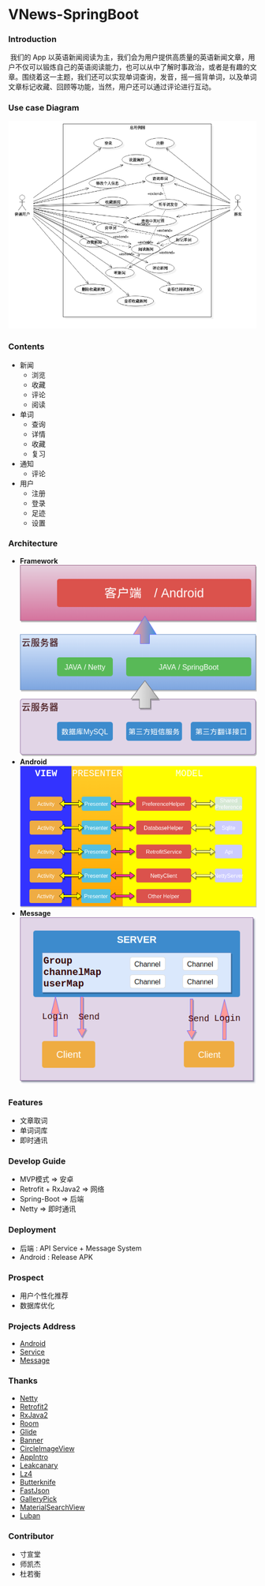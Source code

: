 # VNews-SpringBoot

### Introduction
​	我们的 App 以英语新闻阅读为主，我们会为用户提供高质量的英语新闻文章，用户不仅可以锻炼自己的英语阅读能力，也可以从中了解时事政治，或者是有趣的文章。围绕着这一主题，我们还可以实现单词查询，发音，摇一摇背单词，以及单词文章标记收藏、回顾等功能，当然，用户还可以通过评论进行互动。

### Use case Diagram

![](images/1.png)

### Contents

- 新闻
  - 浏览 
  - 收藏
  - 评论
  - 阅读
- 单词
  - 查询
  - 详情
  - 收藏
  - 复习
- 通知
  - 评论
- 用户
  - 注册 
  - 登录
  - 足迹
  - 设置

### Architecture
- **Framework**  
  ![](images/4.png)
- **Android**  
  ![](images/3.png)
- **Message**  
  ![](images/2.png)
### Features
- 文章取词
- 单词词库
- 即时通讯
### Develop Guide

- MVP模式 => 安卓
- Retrofit + RxJava2 => 网络
- Spring-Boot => 后端
- Netty => 即时通讯

### Deployment

- 后端 : API Service + Message System
- Android : Release APK

### Prospect

- 用户个性化推荐
- 数据库优化

### Projects Address

- [Android](https://github.com/wzes/VNews-Android)
- [Service](https://github.com/wzes/VMovie-SpringBoot)
- [Message](https://github.com/wzes/VNew-Netty)

### Thanks

- [Netty](https://github.com/netty/netty)
- [Retrofit2](https://github.com/square/retrofit)
- [RxJava2](https://github.com/ReactiveX/RxJava)
- [Room](https://developer.android.google.cn/training/data-storage/room/index.html)
- [Glide](https://github.com/bumptech/glide)
- [Banner](https://github.com/youth5201314/banner)
- [CircleImageView](https://github.com/hdodenhof/CircleImageView)
- [AppIntro](https://github.com/apl-devs/AppIntro)
- [Leakcanary](https://github.com/square/leakcanary)
- [Lz4](https://github.com/lz4/lz4-java)
- [Butterknife](https://github.com/JakeWharton/butterknife)
- [FastJson](https://github.com/alibaba/fastjson)
- [GalleryPick](https://github.com/YancyYe/GalleryPick)
- [MaterialSearchView](https://github.com/MiguelCatalan/MaterialSearchView)
- [Luban](https://github.com/Curzibn/Luban)

### Contributor
- 寸宣堂
- 师凯杰
- 杜若衡
